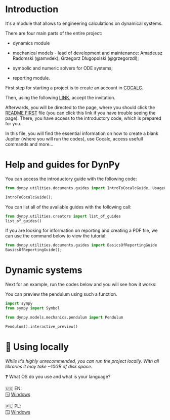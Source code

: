 # Introduction

It's a module that allows to engineering calculations on dynamical systems. 

There are four main parts of the entire project:

- dynamics module

- mechanical models - lead of development and maintenance: Amadeusz Radomski (@amvdek); Grzegorz Długopolski (@grzegorzdl);

- symbolic and numeric solvers for ODE systems;

- reporting module.

First step for starting a project is to create an account in [COCALC](https://cocalc.com/). 

Then, using the following [LINK](https://cocalc.com/app?project-invite=hXnPFLqokQsoK6TG), accept the invitation.

Afterwards, you will be directed to the page, where you should click the [README FIRST](https://cocalc.com/projects/b51ce971-5b39-4911-ad97-ef59f15f0039/files/README%20FIRST.ipynb) file (you can click this link if you have trouble seeing the page). There, you have access to the introductory code, which is prepared for you.

In this file, you will find the essential information on how to create a blank Jupiter (where you will run the codes), use Cocalc, access usefull commands and more...

# Help and guides for DynPy

You can access the introductory guide with the following code:

```python {kernel="python3"}
from dynpy.utilities.documents.guides import IntroToCocalcGuide, UsageOfDynamicSystemsGuide

IntroToCocalcGuide();
```

You can list all of the available guides with the following call:

```python {kernel="python3"}
from dynpy.utilities.creators import list_of_guides
list_of_guides()
```

If you are looking for information on reporting and creating a PDF file, we can use the command below to view the tutorial:

```python {kernel="python3"}
from dynpy.utilities.documents.guides import BasicsOfReportingGuide
BasicsOfReportingGuide();
```

# Dynamic systems

Next for an example, run the codes below and you will see how it works:

You can preview the pendulum using such a function.

```python {kernel="python3"}
import sympy 
from sympy import Symbol

from dynpy.models.mechanics.pendulum import Pendulum

Pendulum().interactive_preview()
```

# 🐳 Using locally

*While it's highly unrecommended, you can run the project locally. With all libraries it may take ~10GB of disk space.*

❓ What OS do you use and what is your language?

🇺🇸 EN: <br>
🪟 [Windows](/docs/local_setup/WINDOWS_en.md) <br>

🇵🇱 PL: <br>
🪟 [Windows](/docs/local_setup/WINDOWS_pl.md) <br>

